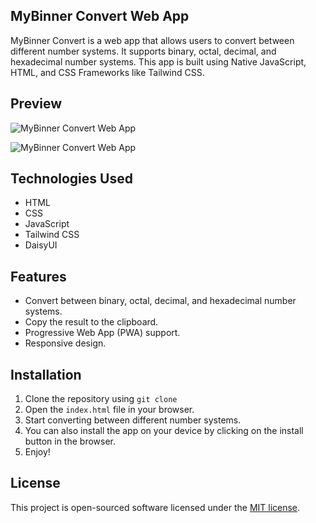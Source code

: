 ## MyBinner Convert Web App

MyBinner Convert is a web app that allows users to convert between different number systems. It supports binary, octal, decimal, and hexadecimal number systems. This app is built using Native JavaScript, HTML, and CSS Frameworks like Tailwind CSS.

## Preview 

![MyBinner Convert Web App](https://ucarecdn.com/87651394-b023-4a06-a62a-958751f25ff0/MyBinnerConverter.png)

![MyBinner Convert Web App](https://ucarecdn.com/a5df225b-fde7-451c-89a8-e7005352c957/MyBinnerConverterDesktop.png)

## Technologies Used
- HTML
- CSS
- JavaScript
- Tailwind CSS
- DaisyUI

## Features
- Convert between binary, octal, decimal, and hexadecimal number systems.
- Copy the result to the clipboard.
- Progressive Web App (PWA) support.
- Responsive design.

## Installation
1. Clone the repository using `git clone`
2. Open the `index.html` file in your browser.
3. Start converting between different number systems.
4. You can also install the app on your device by clicking on the install button in the browser.
5. Enjoy!

## License
This project is open-sourced software licensed under the [MIT license](https://opensource.org/licenses/MIT).
